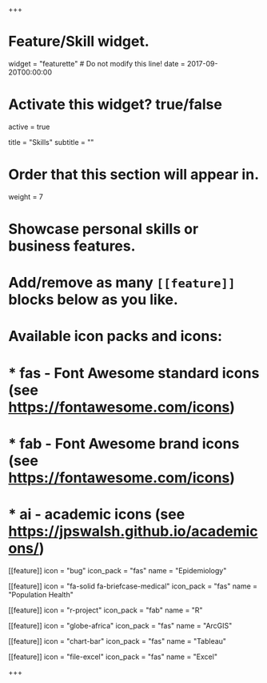 +++
# Feature/Skill widget.
widget = "featurette"  # Do not modify this line!
date = 2017-09-20T00:00:00

# Activate this widget? true/false
active = true

title = "Skills"
subtitle = ""

# Order that this section will appear in.
weight = 7

# Showcase personal skills or business features.
# 
# Add/remove as many `[[feature]]` blocks below as you like.
# 
# Available icon packs and icons:
# * fas - Font Awesome standard icons (see https://fontawesome.com/icons)
# * fab - Font Awesome brand icons (see https://fontawesome.com/icons)
# * ai - academic icons (see https://jpswalsh.github.io/academicons/)

[[feature]]
  icon = "bug"
  icon_pack = "fas"
  name = "Epidemiology"
  
  [[feature]]
  icon = "fa-solid fa-briefcase-medical"
  icon_pack = "fas"
  name = "Population Health"

[[feature]]
  icon = "r-project"
  icon_pack = "fab"
  name = "R"
  
[[feature]]
  icon = "globe-africa"
  icon_pack = "fas"
  name = "ArcGIS"
  
[[feature]]
  icon = "chart-bar"
  icon_pack = "fas"
  name = "Tableau" 

[[feature]]
  icon = "file-excel"
  icon_pack = "fas"
  name = "Excel" 



+++
